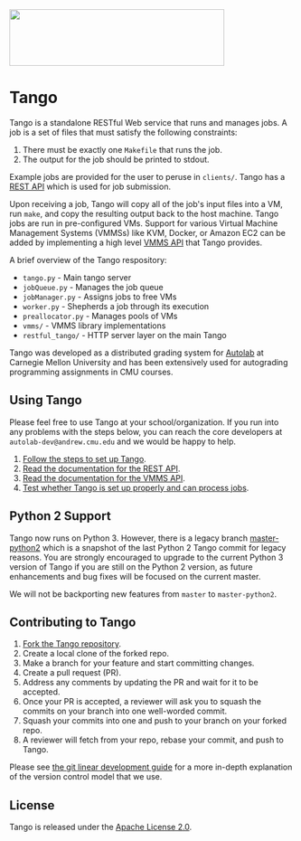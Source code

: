 <a href="http://autolabproject.com">
  <img src="images/autolab_banner.svg" width="380px" height="100px">
</a>

Tango
======

Tango is a standalone RESTful Web service that runs and manages jobs. A job is a set of files that must satisfy the following constraints:

1. There must be exactly one `Makefile` that runs the job.
2. The output for the job should be printed to stdout. 

Example jobs are provided for the user to peruse in `clients/`. Tango has a [REST API](https://docs.autolabproject.com/tango-rest/) which is used for job submission.

Upon receiving a job, Tango will copy all of the job's input files into a VM, run `make`, and copy the resulting output back to the host machine. Tango jobs are run in pre-configured VMs. Support for various Virtual Machine Management Systems (VMMSs) like KVM, Docker, or Amazon EC2 can be added by implementing a high level [VMMS API](https://docs.autolabproject.com/tango-vmms/) that Tango provides.

A brief overview of the Tango respository:

* `tango.py` - Main tango server
* `jobQueue.py` - Manages the job queue
* `jobManager.py` - Assigns jobs to free VMs
* `worker.py` - Shepherds a job through its execution
* `preallocator.py` - Manages pools of VMs
* `vmms/` - VMMS library implementations
* `restful_tango/` - HTTP server layer on the main Tango

Tango was developed as a distributed grading system for [Autolab](https://github.com/autolab/Autolab) at Carnegie Mellon University and has been extensively used for autograding programming assignments in CMU courses. 

## Using Tango

Please feel free to use Tango at your school/organization. If you run into any problems with the steps below, you can reach the core developers at `autolab-dev@andrew.cmu.edu` and we would be happy to help.

1. [Follow the steps to set up Tango](https://docs.autolabproject.com/tango/).
2. [Read the documentation for the REST API](https://docs.autolabproject.com/tango-rest/).
3. [Read the documentation for the VMMS API](https://docs.autolabproject.com/tango-vmms/).
4. [Test whether Tango is set up properly and can process jobs](https://docs.autolabproject.com/tango-cli/).

## Python 2 Support
Tango now runs on Python 3. However, there is a legacy branch [master-python2](https://github.com/autolab/Tango/tree/master-python2) which is a snapshot of the last Python 2 Tango commit for legacy reasons. You are strongly encouraged to upgrade to the current Python 3 version of Tango if you are still on the Python 2 version, as future enhancements and bug fixes will be focused on the current master. 

We will not be backporting new features from `master` to `master-python2`.

## Contributing to Tango

1. [Fork the Tango repository](https://github.com/autolab/Tango).
2. Create a local clone of the forked repo.
3. Make a branch for your feature and start committing changes.
3. Create a pull request (PR).
4. Address any comments by updating the PR and wait for it to be accepted.
5. Once your PR is accepted, a reviewer will ask you to squash the commits on your branch into one well-worded commit.
6. Squash your commits into one and push to your branch on your forked repo. 
7. A reviewer will fetch from your repo, rebase your commit, and push to Tango.
 
Please see [the git linear development guide](https://github.com/edx/edx-platform/wiki/How-to-Rebase-a-Pull-Request) for a more in-depth explanation of the version control model that we use.  

## License

Tango is released under the [Apache License 2.0](http://opensource.org/licenses/Apache-2.0). 
